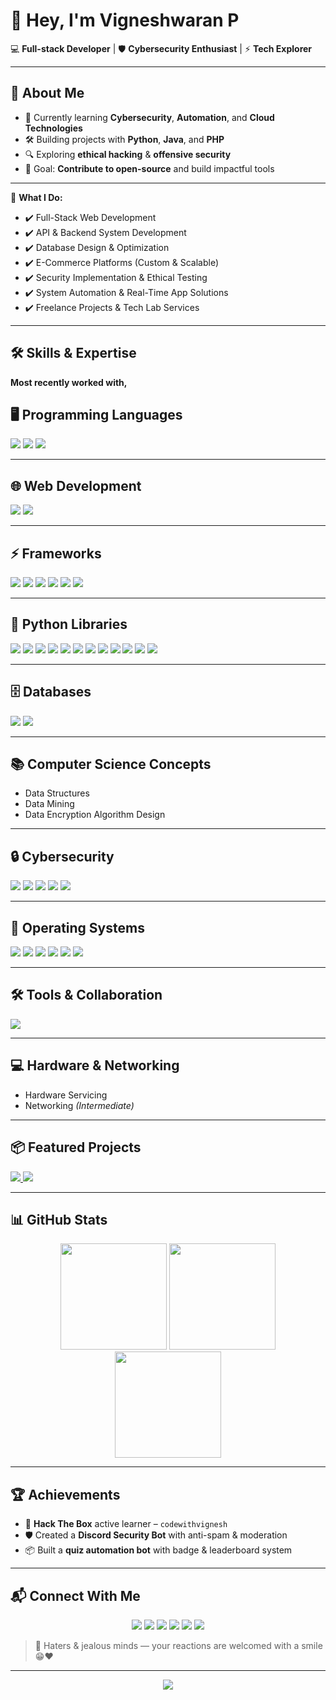 # 👋 Hey, I'm Vigneshwaran P

💻 **Full-stack Developer** | 🛡️ **Cybersecurity Enthusiast** | ⚡ **Tech Explorer**

---

## 🚀 About Me
- 🌱 Currently learning **Cybersecurity**, **Automation**, and **Cloud Technologies**
- 🛠️ Building projects with **Python**, **Java**, and **PHP**
- 🔍 Exploring **ethical hacking** & **offensive security**
- 🎯 Goal: **Contribute to open-source** and build impactful tools

---

💼 **What I Do:**
- ✔️ Full-Stack Web Development
- ✔️ API & Backend System Development
- ✔️ Database Design & Optimization
- ✔️ E-Commerce Platforms (Custom & Scalable)
- ✔️ Security Implementation & Ethical Testing
- ✔️ System Automation & Real-Time App Solutions
- ✔️ Freelance Projects & Tech Lab Services

---
  
## 🛠 Skills & Expertise
  
**Most recently worked with,**

## 🖥️ Programming Languages
<p align="left">
 <img src="https://skillicons.dev/icons?i=c,cpp,java,python,lua,bash" />
 <img src="https://img.shields.io/badge/Batch-4D4D4D?style=for-the-badge&logo=bat&logoColor=white"/>
 <img src="https://img.shields.io/badge/Visual%20Basic-512BD4?style=for-the-badge&logo=.net&logoColor=white"/>
</p>

---

## 🌐 Web Development
<p align="left">
 <img src="https://skillicons.dev/icons?i=html,css,js,php" />
  <img src="https://img.shields.io/badge/XML-D40000?style=for-the-badge&logo=xml&logoColor=white"/>
</p>

---

## ⚡ Frameworks
<p align="left">
 <img src="https://skillicons.dev/icons?i=laravel,react,nodejs" />
 <img src="https://img.shields.io/badge/Livewire-FB70A9?style=for-the-badge&logo=livewire&logoColor=white"/>
  <img src="https://img.shields.io/badge/Codeigniter-FF2D20?style=for-the-badge&logo=codeigniter&logoColor=white"/>
 <img src="https://img.shields.io/badge/Alpine.js-8BC0D0?style=for-the-badge&logo=alpinedotjs&logoColor=black"/>
 <img src="https://img.shields.io/badge/Rappasoft-1A1A1A?style=for-the-badge&logo=laravel&logoColor=red"/>
 <img src="https://img.shields.io/badge/Magenta-A100FF?style=for-the-badge&logo=google&logoColor=white"/>
</p>

---

## 📨 Python Libraries
<p align="left">
  <img src="https://img.shields.io/badge/discord.py-5865F2?style=for-the-badge&logo=discord&logoColor=white"/>
  <img src="https://img.shields.io/badge/discord.ui-5865F2?style=for-the-badge&logo=discord&logoColor=white"/>
  <img src="https://img.shields.io/badge/LangChain%20Groq-00C58E?style=for-the-badge&logo=langchain&logoColor=white"/>
  <img src="https://img.shields.io/badge/BeautifulSoup-25A162?style=for-the-badge&logo=python&logoColor=white"/>
  <img src="https://img.shields.io/badge/Requests-FF5733?style=for-the-badge&logo=python&logoColor=white"/>
  <img src="https://img.shields.io/badge/gTTS-34A853?style=for-the-badge&logo=google&logoColor=white"/>
  <img src="https://img.shields.io/badge/Telethon-0088CC?style=for-the-badge&logo=telegram&logoColor=white"/>
  <img src="https://img.shields.io/badge/Supabase-3ECF8E?style=for-the-badge&logo=supabase&logoColor=white"/>
  <img src="https://img.shields.io/badge/APScheduler-000000?style=for-the-badge&logo=python&logoColor=white"/>
  <img src="https://img.shields.io/badge/Dateutil-FFA500?style=for-the-badge&logo=python&logoColor=white"/>
  <img src="https://img.shields.io/badge/pytz-306998?style=for-the-badge&logo=python&logoColor=white"/>
  <img src="https://img.shields.io/badge/Aiohttp-2C5BB4?style=for-the-badge&logo=python&logoColor=white"/>
</p>

---

## 🗄️ Databases
<p align="left">
 <img src="https://skillicons.dev/icons?i=mysql,sqlite,mongodb" />
 <img src="https://img.shields.io/badge/Oracle-F80000?style=for-the-badge&logo=oracle&logoColor=white"/>
</p>  

---

## 📚 Computer Science Concepts
- Data Structures  
- Data Mining  
- Data Encryption Algorithm Design  

---

## 🔒 Cybersecurity
<p align="left">
 <img src="https://img.shields.io/badge/SQL%20Injection-000000?style=for-the-badge&logo=databricks&logoColor=white"/>
 <img src="https://img.shields.io/badge/XSS%20Attack-FF5733?style=for-the-badge&logo=bugatti&logoColor=white"/>
 <img src="https://img.shields.io/badge/DoS%2FDDoS-6E5494?style=for-the-badge&logo=cloudflare&logoColor=white"/>
 <img src="https://img.shields.io/badge/Web%20Crawling-0A66C2?style=for-the-badge&logo=webflow&logoColor=white"/>
 <img src="https://img.shields.io/badge/Info%20Gathering-00599C?style=for-the-badge&logo=protonmail&logoColor=white"/>
</p>

---

## 🐧 Operating Systems
<p align="left">
  <img src="https://skillicons.dev/icons?i=windows" />
 <img src="https://skillicons.dev/icons?i=linux" />
  <img src="https://skillicons.dev/icons?i=ubuntu" />
  <img src="https://skillicons.dev/icons?i=kali" />
 <img src="https://img.shields.io/badge/Alma%20Linux-00245E?style=for-the-badge&logo=almalinux&logoColor=white"/>
  <img src="https://img.shields.io/badge/Android-30D780?style=for-the-badge&logo=android&logoColor=white"/>
</p>

---

## 🛠️ Tools & Collaboration
<p align="left">
 <img src="https://skillicons.dev/icons?i=git,github,gitlab,vscode" />
</p>

---

## 💻 Hardware & Networking
- Hardware Servicing  
- Networking *(Intermediate)*  

---

## 📦 Featured Projects

<p align="left">
  <a href="https://github.com/codewithvignesh-dev/discord-security-bot">
    <img src="https://img.shields.io/badge/Discord%20Security%20Bot-F25D00?style=for-the-badge&logo=discord&logoColor=white"/>
  </a>
  <a href="https://github.com/codewithvignesh-dev/quiz-automation-bot">
    <img src="https://img.shields.io/badge/Quiz%20Automation%20Bot-34A853?style=for-the-badge&logo=python&logoColor=white"/>
  </a>
</p>

---

## 📊 GitHub Stats
<p align="center">
  <img src="https://github-readme-stats.vercel.app/api?username=codewithvignesh-dev&show_icons=true&theme=tokyonight" height="170"/>
  <img src="https://github-readme-stats.vercel.app/api/top-langs/?username=codewithvignesh-dev&theme=tokyonight" height="170"/>
  <img src="https://github-readme-streak-stats.herokuapp.com/?user=codewithvignesh-dev&theme=tokyonight" height="170"/>
</p>

---

## 🏆 Achievements
- 🥇 **Hack The Box** active learner – `codewithvignesh`
- 🛡️ Created a **Discord Security Bot** with anti-spam & moderation
- 📦 Built a **quiz automation bot** with badge & leaderboard system

---

## 📬 Connect With Me
<p align="center">
  <a href="https://github.com/codewithvignesh-dev"><img src="https://img.shields.io/badge/GitHub-181717?logo=github&logoColor=white"/></a>
  <a href="https://linkedin.com/in/codewithvignesh"><img src="https://img.shields.io/badge/LinkedIn-0A66C2?logo=linkedin&logoColor=white"/></a>
  <a href="https://discordapp.com/users/844933943388012565"><img src="https://img.shields.io/badge/Discord-5865F2?logo=discord&logoColor=white"/></a>
  <a href="mailto:codewithvignesh@gmail.com"><img src="https://img.shields.io/badge/Email-D14836?logo=gmail&logoColor=white"/></a>
  <a href="https://www.instagram.com/codewithvignesh"><img src="https://img.shields.io/badge/Instagram-E4405F?style=for-the-badge&logo=instagram&logoColor=white"/></a>
  <a href="https://telegram.me/codewithvignesh"><img src="https://img.shields.io/badge/Telegram-26A5E4?style=for-the-badge&logo=telegram&logoColor=white"/></a>
</p>

> 🧢 Haters & jealous minds — your reactions are welcomed with a smile 😁❤️

---

<p align="center">
  <img src="https://komarev.com/ghpvc/?username=codewithvignesh-dev&label=Profile%20Views&color=blue&style=for-the-badge" />
</p>
